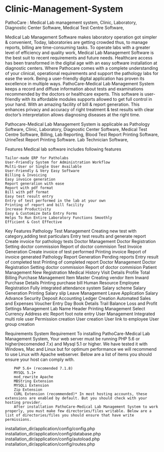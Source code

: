 # Clinic-Management-System
PathoCare : Medical Lab management system, Clinic, Laboratory, Diagnostic Center Software, Medical Test Centre Software,


Medical Lab Management Software makes laboratory operation got simpler & convenient, Today, laboratories are getting crowded thus, to manage reports, billing are time-consuming tasks. To operate labs with a greater level of efficiency and quality work, Medical Lab Management Software is the best suit to recent requirements and future needs. Healthcare access has been transformed in the digital age with an easy software installation at diagnostic centers. Where Pathocare comes with a complete understanding of your clinical, operational requirements and support the pathology labs for ease the work. Being a user-friendly digital application has proven its excellence in multiple ways.
PathoCare-Medical Lab Management System keeps a record and diffuse information about tests and examinations recommended by the doctors or healthcare experts. This software is user-friendly with its affordable modules supports allowed to get full control in your hand. With an amazing facility of bill & report generation. This enhances privacy and accuracy of right treatment & test results with clear doctor’s interpretation allows diagnosing diseases at the right time.

Pathocare-Medical Lab Management System is applicable as Pathology Software, Clinic, Laboratory, Diagnostic Center Software, Medical Test Centre Software, Billing, Lab Reporting, Blood Test Report Printing Software, UrineTest Report Printing Software. Lab Technician Software,

Features
	Medical lab software includes following features

	Tailor-made ERP for Patholabs
	User-Friendly System for Administration Workflow
	Multi-User or Single User Available
	User-Friendly & Very Easy Software
	Billing & Invoicing
	Easy invoice generation
	Report generation with ease
	Report with pdf format
	Bill with pdf format
	Easy test result entry
	Entry of test performed in the lab at your own
	Printing of report and bill facility
	Increase Productivity
	Easy & Customize Data Entry Forms
	Helps To Run Entire Laboratory Functions Smoothly
	Efficient & Cost Effective


Key Features
		Pathology Test Management
		Creating new test with category,adding test particulars
		Entry test results and generate report
		Create invoice for pathology tests
		Doctor Management
		Doctor Registration
		Setting doctor commission
		Report of doctor commision
		Test Invoice Generation
		Create invoice of test performed
		Printing invoice
		Report of invoice generated
		Pathology Report Generation
		Pending reports
		Entry result of completed test
		Printing of completed report
		Doctor Management
		Doctor Registration
		Setting doctor commission
		Report of doctor commision
		Patient Management
		New Registration
		Medical History
		Visit Details
		Profile
		Total Billing
		Purchase Management
		Item Master
		Creating vendor
		Item Inward
		Purchase Details
		Printing purchase bill
		Human Resource
		Employee Registration
		Fully integrated attendance system
		Salary scheme
		Salary Generation
		Printing Salary slip
		Leave Management
		Leave Application
		Salary Advance
		Security Deposit
		Accounting
		Ledger Creation
		Automated Sales and Expenses
		Voucher Entry
		Day Book Details
		Trail Balance
		Loss and Profit
		Settings Management
		Lab Name
		Header Printing Management
		Select Currency
		Address etc
		Report foot note entry
		User Management
		Integrated multi role user
		Permission creation
		User creation
		User link to employee
		User group creation






Requirements
	System Requirement
		To installing PathoCare-Medical Lab Management System, Your web server must be running PHP 5.6 or higher(recomended 7.x) and Mysql 5.1 or higher. We have tested it with Windows, Mac and Linux but for optimum performance we will recommend to use Linux with Apache webserver. Below are a list of items you should ensure your host can comply with.

		PHP 5.6+ (recomended 7.1.8)
		MYSQL 5.1+
		mod_rewrite Apache
		MBString Extension
		MYSQLi Extension
		Zip Extension
		CURL Extension (recommended)* In most hosting accounts, these extensions are enabled by default. But you should check with your hosting provider.
		After installation PathoCare-Medical Lab Management System to work properly, you must make few directories/files writable. Below are a list of directories/files you should ensure that have write permissions.

installation_dir/application/config/config.php
installation_dir/application/config/database.php
installation_dir/application/config/autoload.php
installation_dir/application/config/routes.php
